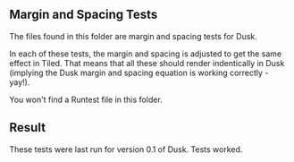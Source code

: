## Margin and Spacing Tests ##

The files found in this folder are margin and spacing tests for Dusk.

In each of these tests, the margin and spacing is adjusted to get the same effect in Tiled. That means that all these should render indentically in Dusk (implying the Dusk margin and spacing equation is working correctly - yay!).

You won't find a Runtest file in this folder.

## Result ##

These tests were last run for version 0.1 of Dusk. Tests worked.